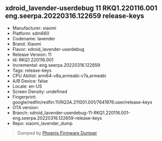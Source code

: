 ## xdroid_lavender-userdebug 11 RKQ1.220116.001 eng.seerpa.20220316.122659 release-keys
- Manufacturer: xiaomi
- Platform: sdm660
- Codename: lavender
- Brand: Xiaomi
- Flavor: xdroid_lavender-userdebug
- Release Version: 11
- Id: RKQ1.220116.001
- Incremental: eng.seerpa.20220316.122659
- Tags: release-keys
- CPU Abilist: arm64-v8a,armeabi-v7a,armeabi
- A/B Device: false
- Locale: en-US
- Screen Density: undefined
- Fingerprint: google/redfin/redfin:11/RQ3A.211001.001/7641976:user/release-keys
- OTA version: 
- Branch: xdroid_lavender-userdebug-11-RKQ1.220116.001-eng.seerpa.20220316.122659-release-keys
- Repo: xiaomi_lavender_dump


>Dumped by [Phoenix Firmware Dumper](https://github.com/DroidDumps/phoenix_firmware_dumper)
